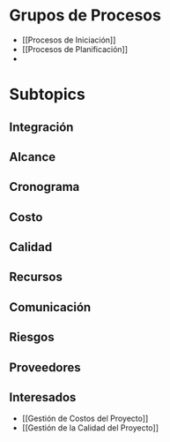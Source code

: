 
# Grupos de Procesos
* [[Procesos de Iniciación]]
* [[Procesos de Planificación]]
* 
# Subtopics
## Integración
## Alcance
## Cronograma
## Costo
## Calidad
## Recursos
## Comunicación
## Riesgos
## Proveedores
## Interesados

* [[Gestión de Costos del Proyecto]]
* [[Gestión de la Calidad del Proyecto]]
